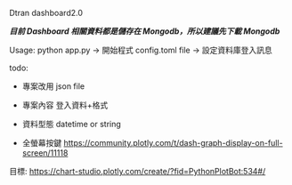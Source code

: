 Dtran dashboard2.0

***目前 Dashboard 相關資料都是儲存在 Mongodb，所以建議先下載 Mongodb***

Usage:
  python app.py -> 開始程式
  config.toml file -> 設定資料庫登入訊息

todo: 
  - 專案改用 json file

  - 專案內容 登入資料+格式

  - 資料型態 datetime or string

  - 全螢幕按鍵
https://community.plotly.com/t/dash-graph-display-on-full-screen/11118

目標: https://chart-studio.plotly.com/create/?fid=PythonPlotBot:534#/

